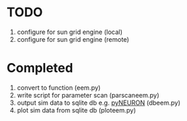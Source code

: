 # TODO
1. configure for sun grid engine (local)
1. configure for sun grid engine (remote)

# Completed
1. convert to function (eem.py)
1. write script for parameter scan (parscaneem.py)
1. output sim data to sqlite db e.g. [pyNEURON](http://www.paedia.info/quickstart/simulation.html) (dbeem.py)
1. plot sim data from sqlite db (ploteem.py)


